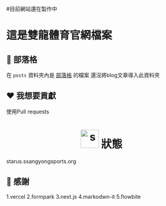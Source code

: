 #目前網站還在製作中
# 這是雙龍體育官網檔案
## 📝 部落格

在 `posts` 資料夾內是 [部落格](https://www.ssangyongsports.org/blog/) 的檔案
還沒將blog文章導入此資料夾
## ❤️ 我想要貢獻
使用Pull requests
<h1 align="center">
    <img src="https://i.ibb.co/RHw9RV2/image.png" alt="ssport-status" width="48" height="48">
    狀態
</h1>
starus.ssangyongsports.org

## 🙏 感謝
1.vercel
2.formpark
3.next.js
4.markodwn-it
5.flowbite

